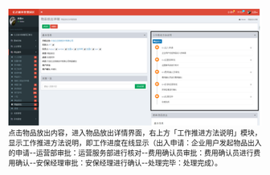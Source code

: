 ![](/assets/物排放出9.png)点击物品放出内容，进入物品放出详情界面，右上方「工作推进方法说明」模块，显示工作推进方法说明，即工作进度在线显示（出入申请：企业用户发起物品出入的申请--运营部审批：运营服务部进行核对--费用确认员审批：费用确认员进行费用确认--安保经理审批：安保经理进行确认--处理完毕：处理完成）。


